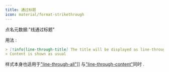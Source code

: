 ```yaml
---
title: 通过标题
icon: material/format-strikethrough
---
```


点名元数据:"线通过标题"

用法 :
```md
> [!info|line-through-title] The title will be displayed as line-through
> Content is shown as usual
```

样式本身也适用于["line-through-all"](../combined-styling/page-23.md)]] 与["line-through-content"](../content-styling/page-13.md)同时 .